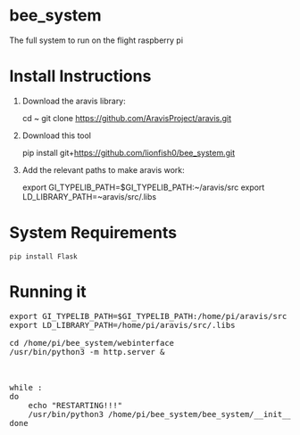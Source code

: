 # bee_system
The full system to run on the flight raspberry pi

# Install Instructions
1. Download the aravis library:

    cd ~
    git clone https://github.com/AravisProject/aravis.git
    
2. Download this tool

   pip install git+https://github.com/lionfish0/bee_system.git

3. Add the relevant paths to make aravis work:

   export GI_TYPELIB_PATH=$GI_TYPELIB_PATH:~/aravis/src
   export LD_LIBRARY_PATH=~aravis/src/.libs

# System Requirements 

    pip install Flask


# Running it

<pre>export GI_TYPELIB_PATH=$GI_TYPELIB_PATH:/home/pi/aravis/src
export LD_LIBRARY_PATH=/home/pi/aravis/src/.libs

cd /home/pi/bee_system/webinterface 
/usr/bin/python3 -m http.server &



while :
do
	echo "RESTARTING!!!"
	/usr/bin/python3 /home/pi/bee_system/bee_system/__init__.py
done</pre>
